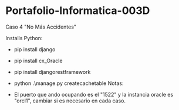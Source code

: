 # Portafolio-Informatica-003D
Caso 4 "No Más Accidentes"

Installs Python:

  - pip install django
  
  - pip install cx_Oracle
  
  - pip install djangorestframework
  
  - python .\manage.py createcachetable
Notas: 

- El puerto que ando ocupando es el "1522" y la instancia oracle es "orcl1", cambiar si es necesario en cada caso.
